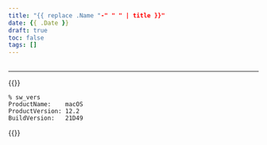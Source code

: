 ```yaml
---
title: "{{ replace .Name "-" " " | title }}"
date: {{ .Date }}
draft: true
toc: false
tags: []
---
```


## 

---

{{<collapse summary="環境">}}

```console
% sw_vers
ProductName:    macOS
ProductVersion: 12.2
BuildVersion:   21D49
```
{{</collapse>}}
